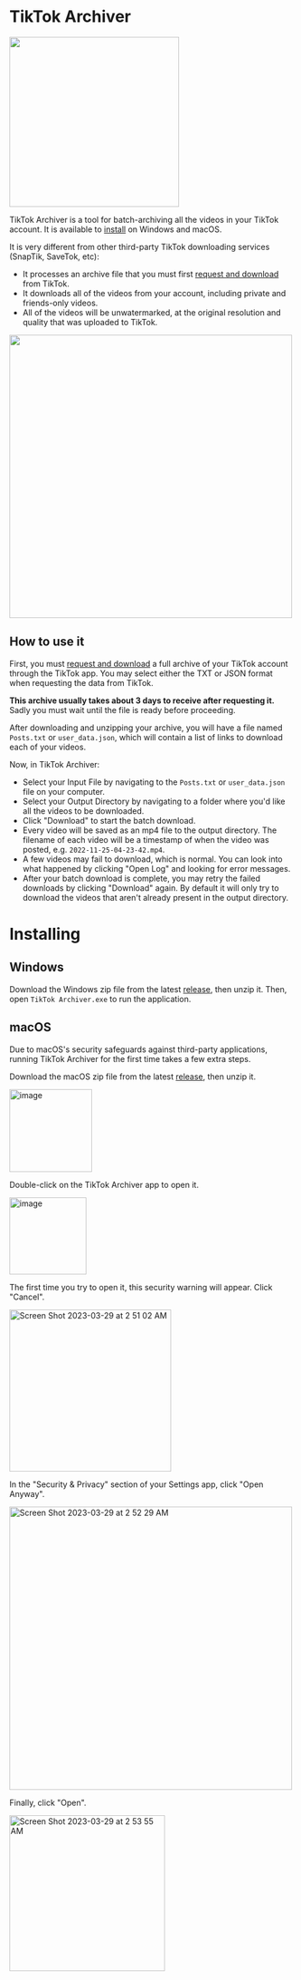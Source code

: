 # TikTok Archiver

<img src="https://user-images.githubusercontent.com/4122172/228493320-78a140b0-7a25-4ed9-9afc-4a815b93fe84.png" width=300>

TikTok Archiver is a tool for batch-archiving all the videos in your TikTok account. It is available to [install](#installing) on Windows and macOS.

It is very different from other third-party TikTok downloading services (SnapTik, SaveTok, etc):

* It processes an archive file that you must first [request and download](https://support.tiktok.com/en/account-and-privacy/personalized-ads-and-data/requesting-your-data) from TikTok.
* It downloads all of the videos from your account, including private and friends-only videos.
* All of the videos will be unwatermarked, at the original resolution and quality that was uploaded to TikTok.

<img src="https://user-images.githubusercontent.com/4122172/228669236-d127540c-76ef-4b80-8156-0000158e4227.png" width=500>

## How to use it

First, you must [request and download](https://support.tiktok.com/en/account-and-privacy/personalized-ads-and-data/requesting-your-data) a full archive of your TikTok account through the TikTok app. You may select either the TXT or JSON format when requesting the data from TikTok.

**This archive usually takes about 3 days to receive after requesting it.** Sadly you must wait until the file is ready before proceeding.

After downloading and unzipping your archive, you will have a file named `Posts.txt` or `user_data.json`, which will contain a list of links to download each of your videos.

Now, in TikTok Archiver:

* Select your Input File by navigating to the `Posts.txt` or `user_data.json` file on your computer.
* Select your Output Directory by navigating to a folder where you'd like all the videos to be downloaded.
* Click "Download" to start the batch download.
* Every video will be saved as an mp4 file to the output directory. The filename of each video will be a timestamp of when the video was posted, e.g. `2022-11-25-04-23-42.mp4`.
* A few videos may fail to download, which is normal. You can look into what happened by clicking "Open Log" and looking for error messages.
* After your batch download is complete, you may retry the failed downloads by clicking "Download" again. By default it will only try to download the videos that aren't already present in the output directory.

# Installing

## Windows

Download the Windows zip file from the latest [release](https://github.com/aengelberg/tiktok-archiver/releases/latest), then unzip it. Then, open `TikTok Archiver.exe` to run the application.

## macOS

Due to macOS's security safeguards against third-party applications, running TikTok Archiver for the first time takes a few extra steps.

Download the macOS zip file from the latest [release](https://github.com/aengelberg/tiktok-archiver/releases/latest), then unzip it.

<img width="146" alt="image" src="https://user-images.githubusercontent.com/4122172/228495873-4a83553e-9968-4015-9586-083fb911639b.png">

Double-click on the TikTok Archiver app to open it.

<img width="136" alt="image" src="https://user-images.githubusercontent.com/4122172/228496157-db785d98-9219-4283-aec7-9c791b00039e.png">

The first time you try to open it, this security warning will appear. Click "Cancel".

<img width="286" alt="Screen Shot 2023-03-29 at 2 51 02 AM" src="https://user-images.githubusercontent.com/4122172/228496823-3cbc204b-b0c7-4120-86dc-43efa547b037.png">

In the "Security & Privacy" section of your Settings app, click "Open Anyway".

<img width="500" alt="Screen Shot 2023-03-29 at 2 52 29 AM" src="https://user-images.githubusercontent.com/4122172/228497182-a6484515-95e2-4e70-b64e-f69c61d1dd7b.png">

Finally, click "Open".

<img width="275" alt="Screen Shot 2023-03-29 at 2 53 55 AM" src="https://user-images.githubusercontent.com/4122172/228497541-d5b3237f-ecc5-472f-a015-f13d25ebf3d5.png">
